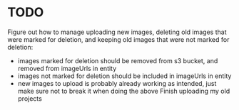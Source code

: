 # TODO

Figure out how to manage uploading new images, deleting old images that were marked for deletion, and keeping old images that were not marked for deletion:
  - images marked for deletion should be removed from s3 bucket, and removed from imageUrls in entity
  - images not marked for deletion should be included in imageUrls in entity
  - new images to upload is probably already working as intended, just make sure not to break it when doing the above
Finish uploading my old projects